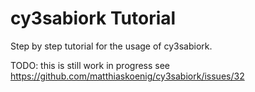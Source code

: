 # cy3sabiork Tutorial

Step by step tutorial for the usage of cy3sabiork.

TODO: this is still work in progress
see https://github.com/matthiaskoenig/cy3sabiork/issues/32
